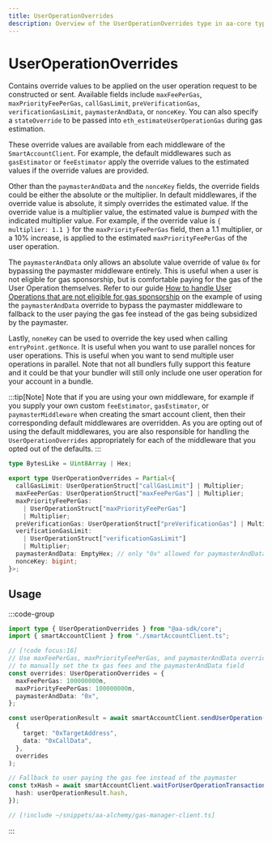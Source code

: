 ```yaml
---
title: UserOperationOverrides
description: Overview of the UserOperationOverrides type in aa-core types
---
```


# UserOperationOverrides

Contains override values to be applied on the user operation request to be constructed or sent. Available fields include `maxFeePerGas`, `maxPriorityFeePerGas`, `callGasLimit`, `preVerificationGas`, `verificationGasLimit`, `paymasterAndData`, or `nonceKey`. You can also specify a `stateOverride` to be passed into `eth_estimateUserOperationGas` during gas estimation.

These override values are available from each middleware of the `SmartAccountClient`. For example, the default middlewares such as `gasEstimator` or `feeEstimator` apply the override values to the estimated values if the override values are provided.

Other than the `paymasterAndData` and the `nonceKey` fields, the override fields could be either the absolute or the multiplier. In default middlewares, if the override value is absolute, it simply overrides the estimated value. If the override value is a multiplier value, the estimated value is _bumped_ with the indicated multiplier value. For example, if the override value is `{ multiplier: 1.1 }` for the `maxPriorityFeePerGas` field, then a 1.1 multiplier, or a 10% increase, is applied to the estimated `maxPriorityFeePerGas` of the user operation.

The `paymasterAndData` only allows an absolute value override of value `0x` for bypassing the paymaster middleware entirely. This is useful when a user is not eligible for gas sponsorship, but is comfortable paying for the gas of the User Operation themselves. Refer to our guide [How to handle User Operations that are not eligible for gas sponsorship](/using-smart-accounts/sponsoring-gas/checking-eligibility) on the example of using the `paymasterAndData` override to bypass the paymaster middleware to fallback to the user paying the gas fee instead of the gas being subsidized by the paymaster.

Lastly, `noneKey` can be used to override the key used when calling `entryPoint.getNonce`. It is useful when you want to use parallel nonces for user operations. This is useful when you want to send multiple user operations in parallel. Note that not all bundlers fully support this feature and it could be that your bundler will still only include one user operation for your account in a bundle.

:::tip[Note]
Note that if you are using your own middleware, for example if you supply your own custom `feeEstimator`, `gasEstimator`, or `paymasterMiddleware` when creating the smart account client, then their corresponding default middlewares are overridden. As you are opting out of using the default middlewares, you are also responsible for handling the `UserOperationOverrides` appropriately for each of the middleware that you opted out of the defaults.
:::

```ts
type BytesLike = Uint8Array | Hex;

export type UserOperationOverrides = Partial<{
  callGasLimit: UserOperationStruct["callGasLimit"] | Multiplier;
  maxFeePerGas: UserOperationStruct["maxFeePerGas"] | Multiplier;
  maxPriorityFeePerGas:
    | UserOperationStruct["maxPriorityFeePerGas"]
    | Multiplier;
  preVerificationGas: UserOperationStruct["preVerificationGas"] | Multiplier;
  verificationGasLimit:
    | UserOperationStruct["verificationGasLimit"]
    | Multiplier;
  paymasterAndData: EmptyHex; // only "0x" allowed for paymasterAndData override
  nonceKey: bigint;
}>;
```

## Usage

:::code-group

```ts [user-operation-override.ts]
import type { UserOperationOverrides } from "@aa-sdk/core";
import { smartAccountClient } from "./smartAccountClient.ts";

// [!code focus:16]
// Use maxFeePerGas, maxPriorityFeePerGas, and paymasterAndData override
// to manually set the tx gas fees and the paymasterAndData field
const overrides: UserOperationOverrides = {
  maxFeePerGas: 100000000n,
  maxPriorityFeePerGas: 100000000n,
  paymasterAndData: "0x",
};

const userOperationResult = await smartAccountClient.sendUserOperation(
  {
    target: "0xTargetAddress",
    data: "0xCallData",
  },
  overrides
);

// Fallback to user paying the gas fee instead of the paymaster
const txHash = await smartAccountClient.waitForUserOperationTransaction({
  hash: userOperationResult.hash,
});
```

```ts [smartAccountClient.ts]
// [!include ~/snippets/aa-alchemy/gas-manager-client.ts]
```

:::
